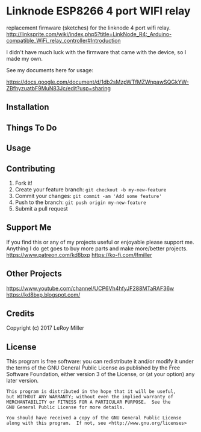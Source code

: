 # Linknode ESP8266 4 port WIFI relay

replacement firmware (sketches) for the linknode 4 port wifi relay.  
http://linksprite.com/wiki/index.php5?title=LinkNode_R4:_Arduino-compatible_WiFi_relay_controller#Introduction  
   
I didn't have much luck with the firmware that came with the device, so I made my own.  

See my documents here for usage:  


https://docs.google.com/document/d/1db2sMzpWTfMZWnpawSQGkYW-ZBfhyzuatbF9MuN83Jc/edit?usp=sharing


## Installation

## Things To Do

## Usage

## Contributing

1. Fork it!
2. Create your feature branch: `git checkout -b my-new-feature`
3. Commit your changes: `git commit -am 'Add some feature'`
4. Push to the branch: `git push origin my-new-feature`
5. Submit a pull request

## Support Me

If you find this or any of my projects useful or enjoyable please support me.
Anything I do get goes to buy more parts and make more/better projects.
https://www.patreon.com/kd8bxp
https://ko-fi.com/lfmiller

## Other Projects

https://www.youtube.com/channel/UCP6Vh4hfyJF288MTaRAF36w
https://kd8bxp.blogspot.com/


## Credits

Copyright (c) 2017 LeRoy Miller

## License

This program is free software: you can redistribute it and/or modify
    it under the terms of the GNU General Public License as published by
    the Free Software Foundation, either version 3 of the License, or
    (at your option) any later version.

    This program is distributed in the hope that it will be useful,
    but WITHOUT ANY WARRANTY; without even the implied warranty of
    MERCHANTABILITY or FITNESS FOR A PARTICULAR PURPOSE.  See the
    GNU General Public License for more details.

    You should have received a copy of the GNU General Public License
    along with this program.  If not, see <http://www.gnu.org/licenses>
